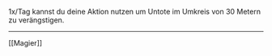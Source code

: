 1x/Tag kannst du deine Aktion nutzen um Untote im Umkreis von 30 Metern zu verängstigen.

---
[[Magier]]